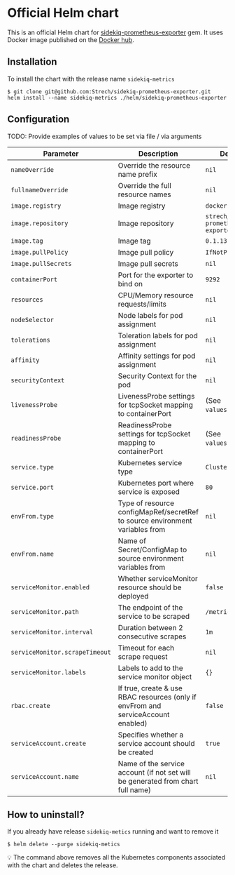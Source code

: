 # Official Helm chart

This is an official Helm chart for [sidekiq-prometheus-exporter](https://github.com/Strech/sidekiq-prometheus-exporter)
gem. It uses Docker image published on the [Docker hub](https://hub.docker.com/r/strech/sidekiq-prometheus-exporter).

## Installation

To install the chart with the release name `sidekiq-metrics`

```console
$ git clone git@github.com:Strech/sidekiq-prometheus-exporter.git
helm install --name sidekiq-metrics ./helm/sidekiq-prometheus-exporter
```

## Configuration

TODO: Provide examples of values to be set via file / via arguments

| Parameter                      | Description                                                                       | Default                              |
| ------------------------------ | --------------------------------------------------------------------------------- | ------------------------------------ |
| `nameOverride`                 | Override the resource name prefix                                                 | `nil`                                |
| `fullnameOverride`             | Override the full resource names                                                  | `nil`                                |
| `image.registry`               | Image registry                                                                    | `docker.io`                          |
| `image.repository`             | Image repository                                                                  | `strech/sidekiq-prometheus-exporter` |
| `image.tag`                    | Image tag                                                                         | `0.1.13`                             |
| `image.pullPolicy`             | Image pull policy                                                                 | `IfNotPresent`                       |
| `image.pullSecrets`            | Image pull secrets                                                                | `nil`                                |
| `containerPort`                | Port for the exporter to bind on                                                  | `9292`                               |
| `resources`                    | CPU/Memory resource requests/limits                                               | `nil`                                |
| `nodeSelector`                 | Node labels for pod assignment                                                    | `nil`                                |
| `tolerations`                  | Toleration labels for pod assignment                                              | `nil`                                |
| `affinity`                     | Affinity settings for pod assignment                                              | `nil`                                |
| `securityContext`              | Security Context for the pod                                                      | `nil`                                |
| `livenessProbe`                | LivenessProbe settings for tcpSocket mapping to containerPort                     | (See `values.yaml`)                  |
| `readinessProbe`               | ReadinessProbe settings for tcpSocket mapping to containerPort                    | (See `values.yaml`)                  |
| `service.type`                 | Kubernetes service type                                                           | `ClusterIP`                          |
| `service.port`                 | Kubernetes port where service is exposed                                          | `80`                                 |
| `envFrom.type`                 | Type of resource configMapRef/secretRef to source environment variables from      | `nil`                                |
| `envFrom.name`                 | Name of Secret/ConfigMap to source environment variables from                     | `nil`                                |
| `serviceMonitor.enabled`       | Whether serviceMonitor resource should be deployed                                | `false`                              |
| `serviceMonitor.path`          | The endpoint of the service to be scraped                                         | `/metrics`                           |
| `serviceMonitor.interval`      | Duration between 2 consecutive scrapes                                            | `1m`                                 |
| `serviceMonitor.scrapeTimeout` | Timeout for each scrape request                                                   | `nil`                                |
| `serviceMonitor.labels`        | Labels to add to the service monitor object                                       | `{}`                                 |
| `rbac.create`                  | If true, create & use RBAC resources (only if envFrom and serviceAccount enabled) | `false`                              |
| `serviceAccount.create`        | Specifies whether a service account should be created                             | `true`                               |
| `serviceAccount.name`          | Name of the service account (if not set will be generated from chart full name)   | `nil`                                |

## How to uninstall?

If you already have release `sidekiq-metics` running and want to remove it

```console
$ helm delete --purge sidekiq-metics
```

:bulb: The command above removes all the Kubernetes components associated with the chart and deletes the release.
